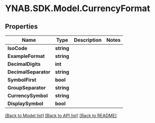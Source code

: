# YNAB.SDK.Model.CurrencyFormat
## Properties

Name | Type | Description | Notes
------------ | ------------- | ------------- | -------------
**IsoCode** | **string** |  | 
**ExampleFormat** | **string** |  | 
**DecimalDigits** | **int** |  | 
**DecimalSeparator** | **string** |  | 
**SymbolFirst** | **bool** |  | 
**GroupSeparator** | **string** |  | 
**CurrencySymbol** | **string** |  | 
**DisplaySymbol** | **bool** |  | 

[[Back to Model list]](../README.md#documentation-for-models) [[Back to API list]](../README.md#documentation-for-api-endpoints) [[Back to README]](../README.md)

